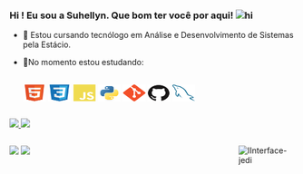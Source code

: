 ### Hi ! Eu sou a Suhellyn. Que bom ter você por aqui! <img src="https://user-images.githubusercontent.com/1303154/88677602-1635ba80-d120-11ea-84d8-d263ba5fc3c0.gif" width="28px" alt="hi">

- 🔭 Estou cursando tecnólogo em Análise e Desenvolvimento de Sistemas pela Estácio.
- 🌱No momento estou estudando:


  <div style="display: inline_block"><br>
  <img align="center" alt="suh-HTML" height="30" width="40" src="https://raw.githubusercontent.com/devicons/devicon/master/icons/html5/html5-original.svg">
  <img align="center" alt="suh-CSS" height="30" width="40" src="https://raw.githubusercontent.com/devicons/devicon/master/icons/css3/css3-original.svg">
  <img align="center" alt="suh-Js" height="30" width="40" src="https://raw.githubusercontent.com/devicons/devicon/master/icons/javascript/javascript-plain.svg">
  <img align="center" alt="suh-Python" height="30" width="40" src="https://raw.githubusercontent.com/devicons/devicon/master/icons/python/python-original.svg"> 
  <img align="center" alt="suh-Git" height="30" width="40" src="https://raw.githubusercontent.com/devicons/devicon/master/icons/git/git-plain.svg">
  <img align="center" alt="suh-Github" height="30" width="40" src="https://raw.githubusercontent.com/devicons/devicon/master/icons/github/github-original.svg">
  <img align="center" alt="suh-MySQL" height="30" width="40" src="https://raw.githubusercontent.com/devicons/devicon/master/icons/mysql/mysql-plain.svg">

 </div>
 
## 

 <div>
  <a href="https://github.com/suhellynaraujo">
  <img height="180em" src="https://github-readme-stats.vercel.app/api?username=suhellynaraujo&show_icons=true&theme=dracula&include_all_commits=true&count_private=true"/>
  <img height="180em" src="https://github-readme-stats.vercel.app/api/top-langs/?username=suhellynaraujo&layout=compact&langs_count=7&theme=dracula"/>
</div>
  
##
  
  <div> 
  <a href ="mailto:suhellynaraujobila@gmail.com"><img src="https://img.shields.io/badge/Gmail-D14836?style=for-the-badge&logo=gmail&logoColor=white" target="_blank"></a>
  <a href="https://www.linkedin.com/in/suhellyn-araujo-68a9ba1b0/" target="_blank"><img src="https://img.shields.io/badge/LinkedIn-0077B5?style=for-the-badge&logo=linkedin&logoColor=white" target="_blank"></a> 
  <img align="right" alt="IInterface-jedi" src="https://i.picasion.com/pic91/4db90680ac3e603470bc69fbc16e156f.gif" width="100" height="100" border="0" >
</div>

  
